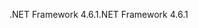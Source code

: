 <span data-ttu-id="0e6f9-101">.NET Framework 4.6.1</span><span class="sxs-lookup"><span data-stu-id="0e6f9-101">.NET Framework 4.6.1</span></span>